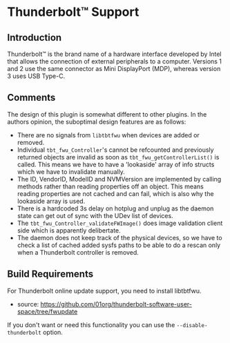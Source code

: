 Thunderbolt™ Support
====================

Introduction
------------

Thunderbolt™ is the brand name of a hardware interface developed by Intel that
allows the connection of external peripherals to a computer.
Versions 1 and 2 use the same connector as Mini DisplayPort (MDP), whereas
version 3 uses USB Type-C.

Comments
--------

The design of this plugin is somewhat different to other plugins. In the authors
opinion, the suboptimal design features are as follows:

 * There are no signals from `libtbtfwu` when devices are added or removed.
 * Individual `tbt_fwu_Controller`'s cannot be refcounted and previously
   returned objects are invalid as soon as `tbt_fwu_getControllerList()` is
   called. This means we have to have a 'lookaside' array of info structs which
   we have to invalidate manually.
 * The ID, VendorID, ModelID and NVMVersion are implemented by calling methods
   rather than reading properties off an object. This means reading properties
   are not cached and can fail, which is also why the lookaside array is used.
 * There is a hardcoded 3s delay on hotplug and unplug as the daemon state can
   get out of sync with the UDev list of devices.
 * The `tbt_fwu_Controller_validateFWImage()` does image validation client side
   which is apparently delibertate.
 * The daemon does not keep track of the physical devices, so we have to check
   a list of cached added sysfs paths to be able to do a rescan only when a
   Thunderbolt controller is removed.

Build Requirements
------------------

For Thunderbolt online update support, you need to install libtbtfwu.
* source:		https://github.com/01org/thunderbolt-software-user-space/tree/fwupdate

If you don't want or need this functionality you can use the
`--disable-thunderbolt` option.
